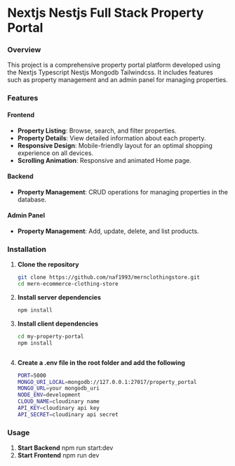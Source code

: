 # Nextjs Nestjs Full Stack Property Portal 

### Overview
This project is a comprehensive property portal platform developed using the Nextjs Typescript Nestjs Mongodb Tailwindcss. It includes features such as property management and an admin panel for managing properties.

### Features

#### Frontend
- **Property Listing**: Browse, search, and filter properties.
- **Property Details**: View detailed information about each property.
- **Responsive Design**: Mobile-friendly layout for an optimal shopping experience on all devices.
- **Scrolling Animation**: Responsive and animated Home page.

#### Backend
- **Property Management**: CRUD operations for managing properties in the database.

#### Admin Panel
- **Property Management**: Add, update, delete, and list products.

### Installation
1. **Clone the repository**
   ```sh
   git clone https://github.com/naf1993/mernclothingstore.git
   cd mern-ecommerce-clothing-store

2. **Install server dependencies**
    ```sh
    npm install

3. **Install client dependencies**
    ```sh
    cd my-property-portal
    npm install



5. **Create a .env file in the root folder and add the following**
    ```sh
    PORT=5000
    MONGO_URI_LOCAL=mongodb://127.0.0.1:27017/property_portal
    MONGO_URL=your mongodb_uri
    NODE_ENV=development
    CLOUD_NAME=cloudinary name
    API_KEY=cloudinary api key
    API_SECRET=cloudinary api secret

### Usage
1. **Start Backend**
    npm run start:dev
2. **Start Frontend**
    npm run dev


  